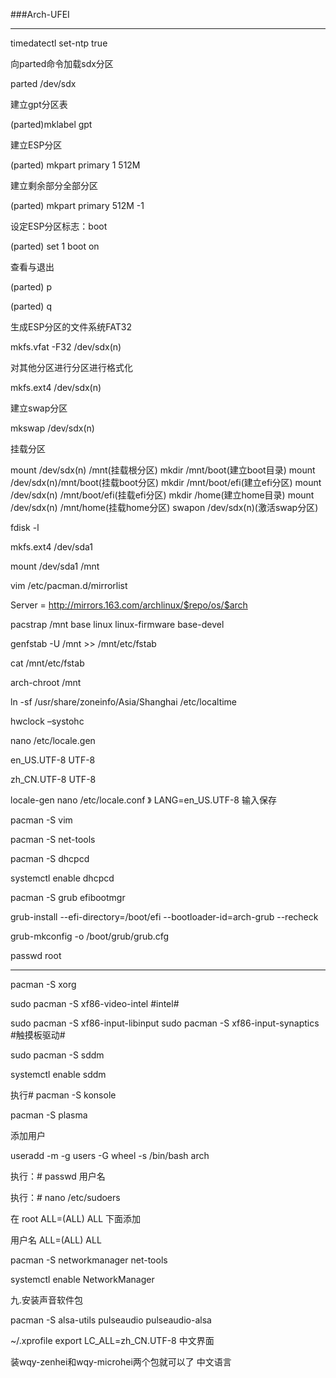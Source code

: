 ###Arch-UFEI

---

timedatectl set-ntp true

向parted命令加载sdx分区

parted /dev/sdx

建立gpt分区表

(parted)mklabel gpt

建立ESP分区

(parted) mkpart primary 1 512M

建立剩余部分全部分区

(parted) mkpart primary 512M -1

设定ESP分区标志：boot

(parted) set 1 boot on

查看与退出

(parted) p

(parted) q

生成ESP分区的文件系统FAT32

mkfs.vfat -F32 /dev/sdx(n)

对其他分区进行分区进行格式化

mkfs.ext4 /dev/sdx(n)

建立swap分区

mkswap /dev/sdx(n)

挂载分区

mount /dev/sdx(n) /mnt(挂载根分区)
mkdir /mnt/boot(建立boot目录)
mount /dev/sdx(n)/mnt/boot(挂载boot分区)
mkdir /mnt/boot/efi(建立efi分区)
mount /dev/sdx(n) /mnt/boot/efi(挂载efi分区)
mkdir /home(建立home目录)
mount /dev/sdx(n) /mnt/home(挂载home分区)
swapon /dev/sdx(n)(激活swap分区)


fdisk -l

mkfs.ext4 /dev/sda1

mount /dev/sda1 /mnt

vim /etc/pacman.d/mirrorlist

Server = http://mirrors.163.com/archlinux/$repo/os/$arch

pacstrap /mnt base linux linux-firmware base-devel 

genfstab -U /mnt >> /mnt/etc/fstab

cat /mnt/etc/fstab

arch-chroot /mnt

ln -sf /usr/share/zoneinfo/Asia/Shanghai /etc/localtime

hwclock –systohc 

nano /etc/locale.gen

 en_US.UTF-8 UTF-8
 
 zh_CN.UTF-8 UTF-8

locale-gen
nano /etc/locale.conf    》 LANG=en_US.UTF-8 输入保存 

pacman -S vim

pacman -S net-tools

pacman -S dhcpcd

systemctl enable dhcpcd

pacman -S grub efibootmgr

grub-install --efi-directory=/boot/efi --bootloader-id=arch-grub --recheck

grub-mkconfig -o /boot/grub/grub.cfg

passwd root

---

pacman -S xorg

sudo pacman -S xf86-video-intel  #intel#

sudo pacman -S xf86-input-libinput
sudo pacman -S xf86-input-synaptics  #触摸板驱动#

sudo pacman -S sddm

systemctl enable sddm

执行# pacman -S konsole

pacman -S plasma

添加用户

useradd -m -g users -G wheel -s /bin/bash arch

执行：# passwd 用户名

执行：# nano /etc/sudoers

在 root ALL=(ALL) ALL 下面添加

用户名 ALL=(ALL) ALL

pacman -S networkmanager net-tools

systemctl enable NetworkManager

九.安装声音软件包

pacman -S alsa-utils pulseaudio pulseaudio-alsa

~/.xprofile export LC_ALL=zh_CN.UTF-8 中文界面

装wqy-zenhei和wqy-microhei两个包就可以了 中文语言
